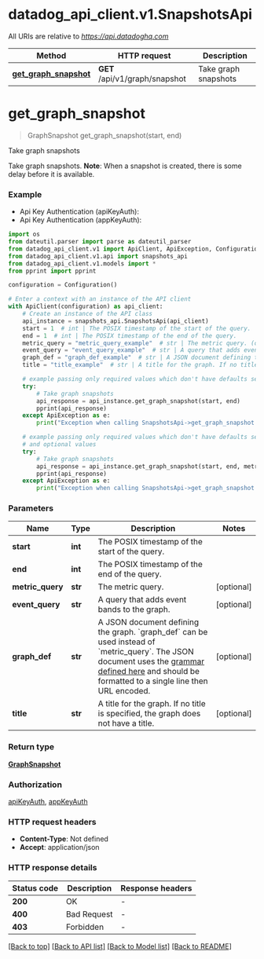 # datadog_api_client.v1.SnapshotsApi

All URIs are relative to *https://api.datadoghq.com*

Method | HTTP request | Description
------------- | ------------- | -------------
[**get_graph_snapshot**](SnapshotsApi.md#get_graph_snapshot) | **GET** /api/v1/graph/snapshot | Take graph snapshots


# **get_graph_snapshot**
> GraphSnapshot get_graph_snapshot(start, end)

Take graph snapshots

Take graph snapshots. **Note**: When a snapshot is created, there is some delay before it is available.

### Example

* Api Key Authentication (apiKeyAuth):
* Api Key Authentication (appKeyAuth):
```python
import os
from dateutil.parser import parse as dateutil_parser
from datadog_api_client.v1 import ApiClient, ApiException, Configuration
from datadog_api_client.v1.api import snapshots_api
from datadog_api_client.v1.models import *
from pprint import pprint

configuration = Configuration()

# Enter a context with an instance of the API client
with ApiClient(configuration) as api_client:
    # Create an instance of the API class
    api_instance = snapshots_api.SnapshotsApi(api_client)
    start = 1  # int | The POSIX timestamp of the start of the query.
    end = 1  # int | The POSIX timestamp of the end of the query.
    metric_query = "metric_query_example"  # str | The metric query. (optional)
    event_query = "event_query_example"  # str | A query that adds event bands to the graph. (optional)
    graph_def = "graph_def_example"  # str | A JSON document defining the graph. `graph_def` can be used instead of `metric_query`. The JSON document uses the [grammar defined here](https://docs.datadoghq.com/graphing/graphing_json/#grammar) and should be formatted to a single line then URL encoded. (optional)
    title = "title_example"  # str | A title for the graph. If no title is specified, the graph does not have a title. (optional)

    # example passing only required values which don't have defaults set
    try:
        # Take graph snapshots
        api_response = api_instance.get_graph_snapshot(start, end)
        pprint(api_response)
    except ApiException as e:
        print("Exception when calling SnapshotsApi->get_graph_snapshot: %s\n" % e)

    # example passing only required values which don't have defaults set
    # and optional values
    try:
        # Take graph snapshots
        api_response = api_instance.get_graph_snapshot(start, end, metric_query=metric_query, event_query=event_query, graph_def=graph_def, title=title)
        pprint(api_response)
    except ApiException as e:
        print("Exception when calling SnapshotsApi->get_graph_snapshot: %s\n" % e)
```

### Parameters

Name | Type | Description  | Notes
------------- | ------------- | ------------- | -------------
 **start** | **int**| The POSIX timestamp of the start of the query. |
 **end** | **int**| The POSIX timestamp of the end of the query. |
 **metric_query** | **str**| The metric query. | [optional]
 **event_query** | **str**| A query that adds event bands to the graph. | [optional]
 **graph_def** | **str**| A JSON document defining the graph. &#x60;graph_def&#x60; can be used instead of &#x60;metric_query&#x60;. The JSON document uses the [grammar defined here](https://docs.datadoghq.com/graphing/graphing_json/#grammar) and should be formatted to a single line then URL encoded. | [optional]
 **title** | **str**| A title for the graph. If no title is specified, the graph does not have a title. | [optional]

### Return type

[**GraphSnapshot**](GraphSnapshot.md)

### Authorization

[apiKeyAuth](README.md#apiKeyAuth), [appKeyAuth](README.md#appKeyAuth)

### HTTP request headers

 - **Content-Type**: Not defined
 - **Accept**: application/json

### HTTP response details
| Status code | Description | Response headers |
|-------------|-------------|------------------|
**200** | OK |  -  |
**400** | Bad Request |  -  |
**403** | Forbidden |  -  |

[[Back to top]](#) [[Back to API list]](README.md#documentation-for-api-endpoints) [[Back to Model list]](README.md#documentation-for-models) [[Back to README]](README.md)

